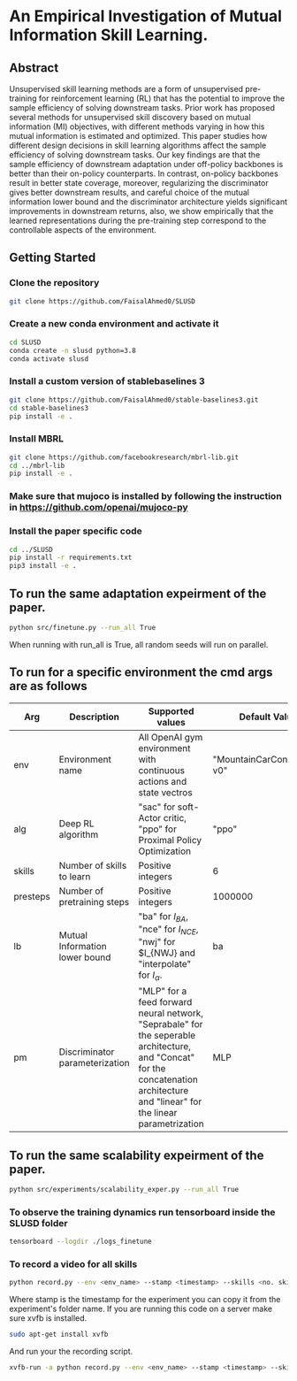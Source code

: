 # An Empirical Investigation of Mutual Information Skill Learning.
## Abstract
Unsupervised skill learning methods are a form of unsupervised pre-training for reinforcement learning (RL) that has the potential to improve the sample efficiency of solving downstream tasks. Prior work has proposed several methods for unsupervised skill discovery based on mutual information (MI) objectives, with different methods varying in how this mutual information is estimated and optimized. This paper studies how different design decisions in skill learning algorithms affect the sample efficiency of solving downstream tasks. Our key findings are that the sample efficiency of downstream adaptation under off-policy backbones is better than their on-policy counterparts. In contrast, on-policy backbones result in better state coverage, moreover, regularizing the discriminator gives better downstream results, and careful choice of the mutual information lower bound and the discriminator architecture yields significant improvements in downstream returns, also, we show empirically that the learned representations during the pre-training step correspond to the controllable aspects of the environment.

## Getting Started
### Clone the repository

```bash
git clone https://github.com/FaisalAhmed0/SLUSD
```

### Create a new conda environment and activate it

```bash
cd SLUSD
conda create -n slusd python=3.8
conda activate slusd
```

### Install a custom version of stablebaselines 3
```bash
git clone https://github.com/FaisalAhmed0/stable-baselines3.git
cd stable-baselines3
pip install -e .
```
### Install MBRL 
```bash
git clone https://github.com/facebookresearch/mbrl-lib.git
cd ../mbrl-lib
pip install -e .
```
### Make sure that mujoco is installed by following the instruction in https://github.com/openai/mujoco-py


### Install the paper specific code
```bash
cd ../SLUSD
pip install -r requirements.txt
pip3 install -e .
```

## To run the same adaptation expeirment of the paper.
```bash
python src/finetune.py --run_all True
```
When running with run_all is True, all random seeds will run on parallel.


## To run for a specific environment the cmd args are as follows
|Arg|Description|Supported values|Default Value
|--|-----|------|----|
|env|Environment name|All OpenAI gym environment with continuous actions and state vectros|"MountainCarContinuous-v0"|
alg|Deep RL algorithm|"sac" for soft-Actor critic, "ppo" for Proximal Policy Optimization|"ppo"|
skills| Number of skills to  learn|  Positive integers|6|
presteps| Number of pretraining steps | Positive integers|1000000
lb | Mutual Information lower bound|"ba" for $I_{BA}$, "nce" for $I_{NCE}$, "nwj" for $I_{NWJ} and "interpolate" for $I_{\alpha}$. | ba
pm | Discriminator parameterization |  "MLP" for a feed forward neural network, "Seprabale" for the seperable architecture, and "Concat" for the concatenation architecture and "linear" for the linear parametrization| MLP

## To run the same scalability expeirment of the paper.
```bash
python src/experiments/scalability_exper.py --run_all True
```
### To observe the training dynamics run tensorboard inside the SLUSD folder
```bash
tensorboard --logdir ./logs_finetune
```

### To record a video for all skills
```bash
python record.py --env <env_name> --stamp <timestamp> --skills <no. skills> --cls <pm> --lb <mi lower bound>
```
Where stamp is the timestamp for the experiment you can copy it from the experiment's folder name.
If you are running this code on a server make sure xvfb is installed.
```bash
sudo apt-get install xvfb
```
And run your the recording script.
```bash
xvfb-run -a python record.py --env <env_name> --stamp <timestamp> --skills <no. skills> --cls <pm> --lb <mi lower bound>
```
